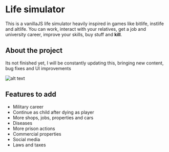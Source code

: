 # Life simulator
This is a vanillaJS life simulator heavily inspired in games like bitlife, instlife and altlife. You can work, interact with your relatives, get a job and university career, improve your skills, buy stuff and **kill**.

## About the project
Its not finished yet, I will be constantly updating this, bringing new content, bug fixes and UI improvements

![alt text](https://github.com/robert1811/life-simulator/blob/main/preview.jpg?raw=true)

## Features to add
- Military career
- Continue as child after dying as player
- More shops, jobs, properties and cars
- Diseases
- More prison actions
- Commercial properties
- Social media
- Laws and taxes
